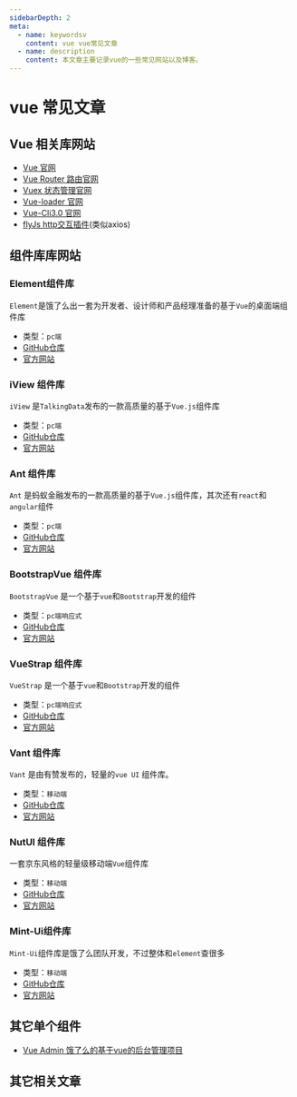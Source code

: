 ```yaml
---
sidebarDepth: 2
meta:
  - name: keywordsv
    content: vue vue常见文章
  - name: description
    content: 本文章主要记录vue的一些常见网站以及博客。
---
```


# vue 常见文章


## Vue 相关库网站

- [Vue 官网](https://cn.vuejs.org/v2/guide/installation.html)
- [Vue Router 路由官网](https://router.vuejs.org/zh/)
- [Vuex 状态管理官网](https://vuex.vuejs.org/zh/)
- [Vue-loader 官网](https://vue-loader-v14.vuejs.org/zh-cn/)
- [Vue-Cli3.0 官网](https://cli.vuejs.org/zh/guide/)
- [flyJs http交互插件](https://github.com/wendux/fly)(类似axios)


## 组件库库网站


### Element组件库

`Element`是饿了么出一套为开发者、设计师和产品经理准备的基于`Vue`的桌面端组件库

- 类型：`pc端`
- [GitHub仓库](https://github.com/ElemeFE/element)
- [官方网站](https://element.eleme.cn/#/zh-CN)


### iView 组件库

`iView` 是`TalkingData`发布的一款高质量的基于`Vue.js`组件库

- 类型：`pc端`
- [GitHub仓库](https://github.com/iview/iview)
- [官方网站](https://www.iviewui.com/)


### Ant 组件库

`Ant` 是蚂蚁金融发布的一款高质量的基于`Vue.js`组件库，其次还有`react`和`angular`组件

- 类型：`pc端`
- [GitHub仓库](https://github.com/vueComponent/ant-design-vue)
- [官方网站](https://vue.ant.design/)


### BootstrapVue 组件库

`BootstrapVue` 是一个基于`vue`和`Bootstrap`开发的组件

- 类型：`pc端响应式`
- [GitHub仓库](https://github.com/bootstrap-vue/bootstrap-vue)
- [官方网站](https://bootstrap-vue.js.org/)

### VueStrap 组件库

`VueStrap` 是一个基于`vue`和`Bootstrap`开发的组件

- 类型：`pc端响应式`
- [GitHub仓库](https://github.com/yuche/vue-strap)
- [官方网站](http://yuche.github.io/vue-strap/#tabs)



### Vant 组件库

`Vant` 是由有赞发布的，轻量的`vue UI` 组件库。

- 类型：`移动端`
- [GitHub仓库](https://github.com/jdf2e/nutui)
- [官方网站](https://nutui.jd.com/#/index)


### NutUI 组件库

一套京东风格的轻量级移动端`Vue`组件库

- 类型：`移动端`
- [GitHub仓库](https://github.com/youzan/vant)
- [官方网站](https://youzan.github.io/vant/#/zh-CN/intro)



### Mint-Ui组件库

`Mint-Ui`组件库是饿了么团队开发，不过整体和`element`查很多

- 类型：`移动端`
- [GitHub仓库](https://github.com/ElemeFE/mint-ui/)
- [官方网站](http://mint-ui.github.io/docs/#/)




## 其它单个组件

- [Vue Admin 饿了么的基于vue的后台管理项目](https://github.com/vue-bulma/vue-admin)


## 其它相关文章

